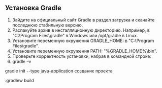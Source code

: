 ## Установка Gradle
1. Зайдите на официальный сайт Gradle в раздел загрузка и скачайте последнюю стабильную версию.
2. Распакуйте архив в инсталляционную директорию. Например, в "C:\Program Files\gradle\" в Windows или /opt/gradle в Linux.
3. Установите переменную окружения GRADLE_HOME: в "C:\Program Files\gradle\". 
4. Установите переменную окружения PATH: "%GRADLE_HOME%\bin".
5. Проверьте корректность установки, набрав в командной строке:
6. gradle –v

gradle init --type java-application создание проекта

.gradlew build